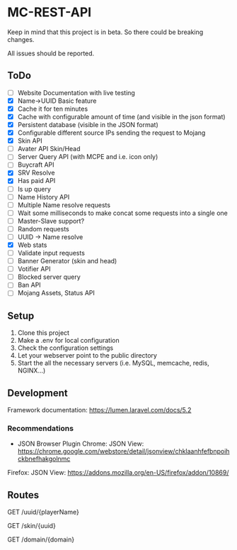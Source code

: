 # MC-REST-API

Keep in mind that this project is in beta. So there could be breaking changes.

All issues should be reported.

## ToDo

- [ ] Website Documentation with live testing
- [X] Name->UUID Basic feature
- [X] Cache it for ten minutes
- [X] Cache with configurable amount of time (and visible in the json format)
- [X] Persistent database (visible in the JSON format)
- [X] Configurable different source IPs sending the request to Mojang
- [X] Skin API
- [ ] Avater API Skin/Head
- [ ] Server Query API (with MCPE and i.e. icon only)
- [ ] Buycraft API
- [X] SRV Resolve
- [X] Has paid API
- [ ] Is up query
- [ ] Name History API
- [ ] Multiple Name resolve requests
- [ ] Wait some milliseconds to make concat some requests into a single one
- [ ] Master-Slave support?
- [ ] Random requests
- [ ] UUID -> Name resolve
- [X] Web stats
- [ ] Validate input requests
- [ ] Banner Generator (skin and head)
- [ ] Votifier API
- [ ] Blocked server query
- [ ] Ban API
- [ ] Mojang Assets, Status API

## Setup

1. Clone this project
2. Make a .env for local configuration
3. Check the configuration settings
4. Let your webserver point to the public directory
5. Start the all the necessary servers (i.e. MySQL, memcache, redis, NGINX...)

## Development

Framework documentation: https://lumen.laravel.com/docs/5.2

### Recommendations

* JSON Browser Plugin
Chrome: JSON View:  https://chrome.google.com/webstore/detail/jsonview/chklaanhfefbnpoihckbnefhakgolnmc

Firefox: JSON View: https://addons.mozilla.org/en-US/firefox/addon/10869/

## Routes

GET /uuid/{playerName}

GET /skin/{uuid}

GET /domain/{domain}